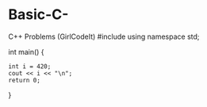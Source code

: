 # Basic-C-
C++ Problems (GirlCodeIt)
#include <iostream>
using namespace std;

int main()
{

    int i = 420;
    cout << i << "\n";
    return 0;
}

